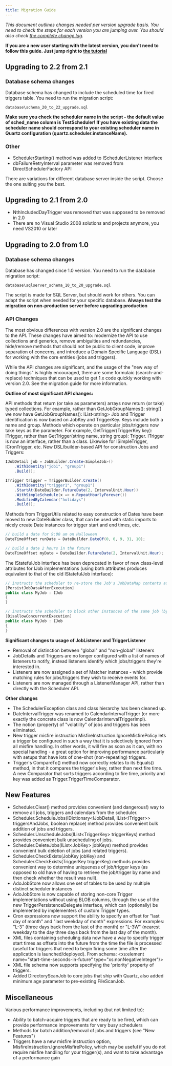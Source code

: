 ```yaml
---
title: Migration Guide
---
```


*This document outlines changes needed per version upgrade basis. You need to check the steps for each version you are jumping over. You should also check [the complete change log](https://raw.github.com/quartznet/quartznet/master/changelog.txt).*

**If you are a new user starting with the latest version, you don't need to follow this guide. Just jump right to [the tutorial](tutorial/index.html)**

## Upgrading to 2.2 from 2.1

### Database schema changes

Database schema has changed to include the scheduled time for fired triggers table. You need to run the migration script:

	database\schema_20_to_22_upgrade.sql

**Make sure you check the scheduler name in the script - the default value of sched_name column is TestScheduler! If you have existing data the scheduler name should correspond to your existing scheduler name in Quartz configuration (quartz.scheduler.instanceName).**
	
### Other

* SchedulerStarting() method was added to ISchedulerListener interface
* dbFailureRetryInterval parameter was removed from DirectSchedulerFactory API
	
There are variations for different database server inside the script. Choose the one suiting you the best.

## Upgrading to 2.1 from 2.0

* NthIncludedDayTrigger was removed that was supposed to be removed in 2.0
* There are no Visual Studio 2008 solutions and projects anymore, you need VS2010 or later

## Upgrading to 2.0 from 1.0

### Database schema changes

Database has changed since 1.0 version. You need to run the database migration script:

	database\sqlserver_schema_10_to_20_upgrade.sql
	
The script is made for SQL Server, but should work for others. You can adapt the script when needed for your specific database. **Always test the migration on non-production server before upgrading production**

### API Changes
				
The most obvious differences with version 2.0 are the significant changes to the API. 
These changes have aimed to: modernize the API to use collections and generics, remove ambiguities and redundancies,
hide/remove methods that should not be public to client code, improve separation of concerns, and introduce
a Domain Specific Language (DSL) for working with the core entities (jobs and triggers).
				
				
While the API changes are significant, and the usage of the "new way of doing things" is highly encouraged, 
there are some formulaic (search-and-replace) techniques that can be used to get 1.x code quickly working with version 2.0.
See the migration guide for more information.
				
**Outline of most significant API changes:**

				
API methods that return (or take as parameters) arrays now return (or take) typed collections. 
For example, rather than GetJobGroupNames(): string[] we now have GetJobGroupNames(): IList&lt;string&gt;
Job and Trigger identification is now based on JobKey and TriggerKey. Keys include both a name and group. 
Methods which operate on particular jobs/triggers now take keys as the parameter. For example, GetTrigger(TriggerKey key): ITrigger, 
rather than GetTrigger(string name, string group): Trigger.
ITrigger is now an interface, rather than a class. Likewise for ISimpleTrigger, ICronTrigger, etc.
New DSL/builder-based API for construction Jobs and Triggers:

```csharp
IJobDetail job = JobBuilder.Create<SimpleJob>()
	.WithIdentity("job1", "group1")
	.Build();

ITrigger trigger = TriggerBuilder.Create()
	.WithIdentity("trigger1", "group1")
	.StartAt(DateBuilder.FutureDate(2, IntervalUnit.Hour))
	.WithSimpleSchedule(x => x.RepeatHourlyForever())
	.ModifiedByCalendar("holidays")
	.Build();
```

Methods from TriggerUtils related to easy construction of Dates have been moved to new DateBuilder class,
that can be used with static imports to nicely create Date instances for trigger start and end times, etc.

```csharp
// build a date for 9:00 am on Halloween
DateTimeOffset runDate = DateBuilder.DateOf(0, 0, 9, 31, 10);

// build a date 2 hours in the future
DateTimeOffset myDate = DateBuilder.FutureDate(2, IntervalUnit.Hour);
```

The IStatefulJob interface has been deprecated in favor of new class-level attributes for IJob implementations 
(using both attributes produces equivalent to that of the old IStatefulJob interface):
				
```csharp
// instructs the scheduler to re-store the Job's JobDataMap contents after execution completes
[PersistJobDataAfterExecution]
public class MyJob : IJob
{
}
```


```csharp
// instructs the scheduler to block other instances of the same job (by JobKey) from executing when one already is
[DisallowConcurrentExecution]
public class MyJob : IJob
{
}
```

**Significant changes to usage of JobListener and TriggerListener**
					
* Removal of distinction between "global" and "non-global" listeners
* JobDetails and Triggers are no longer configured with a list of names of listeners to notify, instead listeners identify which jobs/triggers they're interested in.
* Listeners are now assigned a set of Matcher instances - which provide matching rules for jobs/triggers they wish to receive events for.
* Listeners are now managed through a ListenerManager API, rather than directly with the Scheduler API.
					
**Other changes**
					
* The SchedulerException class and class hierarchy has been cleaned up.
* DateIntervalTrigger was renamed to CalendarIntervalTrigger (or more exactly the concrete class is now CalendarIntervalTriggerImpl).
* The notion (property) of "volatility" of jobs and triggers has been eliminated.
* New trigger misfire instruction MisfireInstruction.IgnoreMisfirePolicy lets a trigger be configured in such a way 
	that it is selectively ignored from all misfire handling. In other words, it will fire as soon as it can, with no special handling -
	a great option for improving performance particularly with setups that have lots of one-shot (non-repeating) triggers.
* Trigger's CompareTo() method now correctly relates to its Equals() method, in that it compares the trigger's key, rather than next fire time.
A new Comparator that sorts triggers according to fire time, priority and key was added as Trigger.TriggerTimeComparator.
					
## New Features
					
* Scheduler.Clear() method provides convenient (and dangerous!) way to remove all jobs, triggers and calendars from the scheduler.
* Scheduler.ScheduleJobs(IDictionary&lt;IJobDetail, IList&lt;ITrigger&gt;&gt; triggersAndJobs, boolean replace) method provides convenient bulk addition of jobs and triggers.
* Scheduler.UnscheduleJobs(IList&lt;TriggerKey&gt; triggerKeys) method provides convenient bulk unscheduling of jobs.
* Scheduler.DeleteJobs(IList&lt;JobKey&gt; jobKeys) method provides convenient bulk deletion of jobs (and related triggers).
* Scheduler.CheckExists(JobKey jobKey) and Scheduler.CheckExists(TriggerKey triggerKey) methods provides convenient way to determine uniqueness of job/trigger keys (as opposed to old have of having to retrieve the job/trigger by name and then check whether the result was null).
* AdoJobStore now allows one set of tables to be used by multiple distinct scheduler instances
* AdoJobStore is now capable of storing non-core Trigger implementations without using BLOB columns, through the use of the new TriggerPersistenceDelegate interface, which can (optionally) be implemented by implementers of custom Trigger types.
* Cron expressions now support the ability to specify an offset for "last day of month" and "last weekday of month" expressions. For examples: "L-3" (three days back from the last of the month) or "L-3W" (nearest weekday to the day three days back from the last day of the month).
* XML files containing scheduling data now have a way to specify trigger start times as offsets into the future from the time the file is processed (useful for triggers that need to begin firing some time after the application is launched/deployed).
	From schema: &lt;xs:element name="start-time-seconds-in-future" type="xs:nonNegativeInteger"/&gt;
* XML file schema now supports specifying the 'priority' property of triggers.
* Added DirectoryScanJob to core jobs that ship with Quartz, also added minimum age parameter to pre-existing FileScanJob.

## Miscellaneous
				
Various performance improvements, including (but not limited to):
					
* Ability to batch-acquire triggers that are ready to be fired, which can provide performance improvements for very busy schedulers
* Methods for batch addition/removal of jobs and triggers (see "New Features")
* Triggers have a new misfire instruction option, MisfireInstruction.IgnoreMisfirePolicy, which may be useful if you do not require misfire handling for your trigger(s), and want to take advantage of a performance gain
